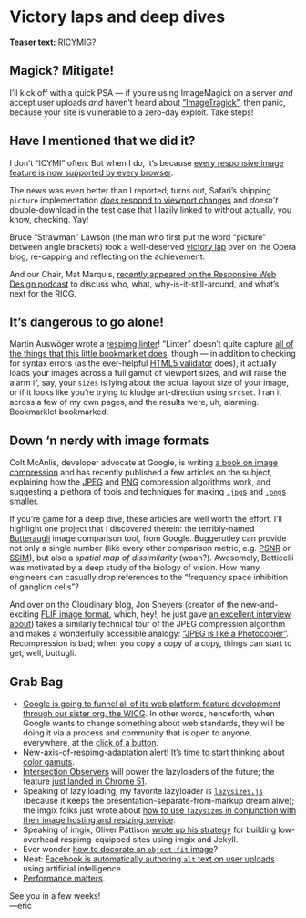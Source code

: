 # Victory laps and deep dives

**Teaser text:** RICYMIG?

## Magick? Mitigate!

I’ll kick off with a quick PSA — if you’re using ImageMagick on a server *and* accept user uploads *and* haven’t heard about [“ImageTragick”][imagetragick], then panic, because your site is vulnerable to a zero-day exploit. Take steps!

[imagetragick]: https://imagetragick.com

## Have I mentioned that we did it?

I don’t “ICYMI” often. But when I do, it’s because [every responsive image feature is now supported by every browser][we-did-it].

The news was even better than I reported; turns out, Safari’s shipping `picture` implementation [*does* respond to viewport changes][correction-safari] and *doesn’t* double-download in the test case that I lazily linked to without actually, you know, checking. Yay!

Bruce “Strawman” Lawson (the man who first put the word “picture” between angle brackets) took a well-deserved [victory lap][bruce-victory-lap] over on the Opera blog, re-capping and reflecting on the achievement.

And our Chair, Mat Marquis, [recently appeared on the Responsive Web Design podcast][wilto-podcast] to discuss who, what, why-is-it-still-around, and what’s next for the RICG.

[we-did-it]: http://us8.campaign-archive1.com/?u=c988d9ca55d5d09e73a7dc993&id=5946649815&e=4db00bcdc4
[correction-safari]: https://github.com/ResponsiveImagesCG/newsletters/commit/351176eaa087325b9bb358b530cdfb425bf4a5d7#commitcomment-16796216
[bruce-victory-lap]: https://www.opera.com/blogs/news/2016/03/the-picture-element-saving-bandwidth-data-and-possibly-the-world/
[wilto-podcast]: http://responsivewebdesign.com/podcast/ricg/

## It’s dangerous to go alone!

 Martin Auswöger wrote a [respimg linter][respimg-linter]! “Linter” doesn’t quite capture [all of the things that this little bookmarklet does][respimg-linter-checks], though — in addition to checking for syntax errors (as the ever-helpful [HTML5 validator][valitator-nu] does), it actually loads your images across a full gamut of viewport sizes, and will raise the alarm if, say, your `sizes` is lying about the actual layout size of your image, or if it looks like you’re trying to kludge art-direction using `srcset`. I ran it across a few of my own pages, and the results were, uh, alarming. Bookmarklet bookmarked.

[valitator-nu]: https://checker.html5.org
[respimg-linter]: https://ausi.github.io/respimagelint/
[respimg-linter-checks]: https://ausi.github.io/respimagelint/docs.html

## Down ‘n nerdy with image formats

Colt McAnlis, developer advocate at Google, is writing [a book on image compression][understanding-compression] and has recently published a few articles on the subject, explaining how the [JPEG][colt-jpg-works] and [PNG][colt-png-works] compression algorithms work, and suggesting a plethora of tools and techniques for making [`.jpg`s][colt-jpg-smaller] and [`.png`s][colt-png-smaller] smaller.

If you’re game for a deep dive, these articles are well worth the effort. I’ll highlight one project that I discovered therein: the terribly-named [Butteraugli][butteraugli] image comparison tool, from Google. Buggerutley can provide not only a single number (like every other comparison metric, e.g. [PSNR][psnr] or [SSIM][ssim]), but also a *spatial map of dissimilarity* (woah?). Awesomely, Botticelli was motivated by a deep study of the biology of vision. How many engineers can casually drop references to the “frequency space inhibition of ganglion cells”?

And over on the Cloudinary blog, Jon Sneyers (creator of the new-and-exciting [FLIF image format][flif], which, hey!, he just gave [an excellent interview about][jon-interview]) takes a similarly technical tour of the JPEG compression algorithm and makes a wonderfully accessible analogy: [“JPEG is like a Photocopier”][jpeg-photocopier]. Recompression is bad; when you copy a copy of a copy, things can start to get, well, buttugli.

[understanding-compression]: http://shop.oreilly.com/product/0636920052036.do
[butteraugli]: https://github.com/google/butteraugli
[ssim]: https://en.wikipedia.org/wiki/Structural_similarity
[psnr]: https://en.wikipedia.org/wiki/Peak_signal-to-noise_ratio
[colt-png-works]: https://medium.com/@duhroach/how-png-works-f1174e3cc7b7#.7d6b3v7mz
[colt-png-smaller]: https://medium.com/@duhroach/reducing-png-file-size-8473480d0476#.rhsc7jqld
[colt-jpg-works]: https://medium.freecodecamp.com/how-jpg-works-a4dbd2316f35#.tebx1htgx
[colt-jpg-smaller]: https://medium.com/@duhroach/reducing-jpg-file-size-e5b27df3257c#.9k6ch9cis
[flif]: http://flif.info
[jon-interview]: http://dev.to/ben/interview-with-flif-creator-jon-sneyers
[jpeg-photocopier]: http://cloudinary.com/blog/why_jpeg_is_like_a_photocopier

## Grab Bag

- [Google is going to funnel all of its web platform feature development through our sister org, the WICG][google-wicg]. In other words, henceforth, when Google wants to change something about web standards, they will be doing it via a process and community that is open to anyone, everywhere, at the [click of a button][click-of-a-button].
- New-axis-of-respimg-adaptation alert! It’s time to [start thinking about color gamuts][color-gamuts].
- [Intersection Observers][intersection-observer] will power the lazyloaders of the future; the feature [just landed in Chrome 51][io-in-chrome].
- Speaking of lazy loading, my favorite lazyloader is [`lazysizes.js`][lazysizes] (because it keeps the presentation-separate-from-markup dream alive); the imgix folks just wrote about [how to use `lazysizes` in conjunction with their image hosting and resizing service][imgix-lazysizes].
- Speaking of imgix, Oliver Pattison [wrote up his strategy][imgix-jekyll] for building low-overhead respimg-equipped sites using imgix and Jekyll.
- Ever wonder [how to decorate an `object-fit` image][decorate-object-fit]?
- Neat: [Facebook is automatically authoring `alt` text on user uploads][automatic-alt] using artificial intelligence.
- [Performance matters][ft-perf].

See you in a few weeks!  
—eric

[google-wicg]: https://groups.google.com/a/chromium.org/d/msg/blink-dev/PJ_E04kcFb8/baiLN3DTBgAJ
[click-of-a-button]: https://groups.google.com/a/chromium.org/d/msg/blink-dev/PJ_E04kcFb8/qZtcSdE2AAAJ
[color-gamuts]: http://blog.iconfactory.com/2016/04/looking-at-the-future/
[intersection-observer]: https://github.com/WICG/IntersectionObserver/blob/master/explainer.md
[io-in-chrome]: https://twitter.com/ChromiumDev/status/718136230232383493
[lazysizes]: https://github.com/aFarkas/lazysizes
[lazysizes]: https://github.com/aFarkas/lazysizes
[imgix-jekyll]: https://olivermak.es/2016/05/jekyllconf-responsive-images/
[imgix-lazysizes]: https://blog.imgix.com/2016/05/02/imgix-lazysizes.html
[decorate-object-fit]: http://fvsch.com/code/object-fit-decoration/
[automatic-alt]: http://www.theverge.com/2016/4/5/11364914/facebook-automatic-alt-tags-blind-visually-impared
[ft-perf]: http://engineroom.ft.com/2016/04/04/a-faster-ft-com/
